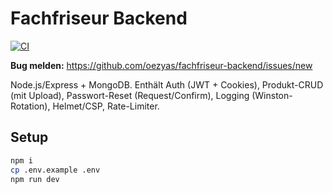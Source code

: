 # Fachfriseur Backend
[![CI](https://github.com/oezyas/fachfriseur-backend/actions/workflows/ci.yml/badge.svg)](https://github.com/oezyas/fachfriseur-backend/actions/workflows/ci.yml)

**Bug melden:** https://github.com/oezyas/fachfriseur-backend/issues/new

Node.js/Express + MongoDB. Enthält Auth (JWT + Cookies), Produkt-CRUD (mit Upload), Passwort-Reset (Request/Confirm), Logging (Winston-Rotation), Helmet/CSP, Rate-Limiter.

## Setup
```bash
npm i
cp .env.example .env
npm run dev